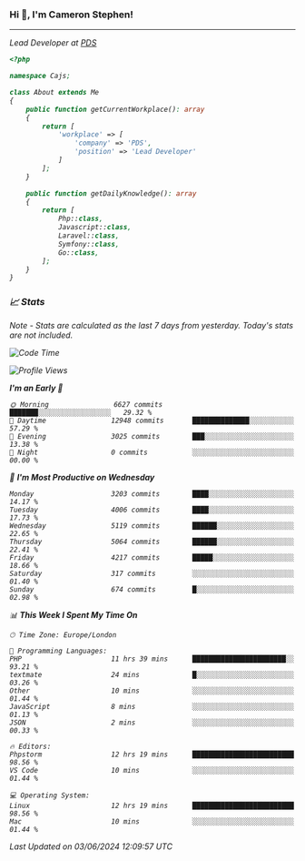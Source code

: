### Hi 👋, I'm Cameron Stephen!
<hr>
<p><em>Lead Developer at <a href="https://prindatasolutions.co.uk">PDS</a></p>


```php
<?php

namespace Cajs;

class About extends Me
{
    public function getCurrentWorkplace(): array
    {
        return [
            'workplace' => [
                'company' => 'PDS',
                'position' => 'Lead Developer'
            ]
        ];
    }

    public function getDailyKnowledge(): array
    {
        return [
            Php::class,
            Javascript::class,
            Laravel::class,
            Symfony::class,
            Go::class,
        ];
    }
}
```

### 📈 Stats
<p><em>Note - Stats are calculated as the last 7 days from yesterday. Today's stats are not included.</em></p>


<!--START_SECTION:waka-->
![Code Time](http://img.shields.io/badge/Code%20Time-3%2C828%20hrs%2012%20mins-blue)

![Profile Views](http://img.shields.io/badge/Profile%20Views-0-blue)

**I'm an Early 🐤** 

```text
🌞 Morning                6627 commits        ███████░░░░░░░░░░░░░░░░░░   29.32 % 
🌆 Daytime                12948 commits       ██████████████░░░░░░░░░░░   57.29 % 
🌃 Evening                3025 commits        ███░░░░░░░░░░░░░░░░░░░░░░   13.38 % 
🌙 Night                  0 commits           ░░░░░░░░░░░░░░░░░░░░░░░░░   00.00 % 
```
📅 **I'm Most Productive on Wednesday** 

```text
Monday                   3203 commits        ████░░░░░░░░░░░░░░░░░░░░░   14.17 % 
Tuesday                  4006 commits        ████░░░░░░░░░░░░░░░░░░░░░   17.73 % 
Wednesday                5119 commits        ██████░░░░░░░░░░░░░░░░░░░   22.65 % 
Thursday                 5064 commits        ██████░░░░░░░░░░░░░░░░░░░   22.41 % 
Friday                   4217 commits        █████░░░░░░░░░░░░░░░░░░░░   18.66 % 
Saturday                 317 commits         ░░░░░░░░░░░░░░░░░░░░░░░░░   01.40 % 
Sunday                   674 commits         █░░░░░░░░░░░░░░░░░░░░░░░░   02.98 % 
```


📊 **This Week I Spent My Time On** 

```text
🕑︎ Time Zone: Europe/London

💬 Programming Languages: 
PHP                      11 hrs 39 mins      ███████████████████████░░   93.21 % 
textmate                 24 mins             █░░░░░░░░░░░░░░░░░░░░░░░░   03.26 % 
Other                    10 mins             ░░░░░░░░░░░░░░░░░░░░░░░░░   01.44 % 
JavaScript               8 mins              ░░░░░░░░░░░░░░░░░░░░░░░░░   01.13 % 
JSON                     2 mins              ░░░░░░░░░░░░░░░░░░░░░░░░░   00.33 % 

🔥 Editors: 
Phpstorm                 12 hrs 19 mins      █████████████████████████   98.56 % 
VS Code                  10 mins             ░░░░░░░░░░░░░░░░░░░░░░░░░   01.44 % 

💻 Operating System: 
Linux                    12 hrs 19 mins      █████████████████████████   98.56 % 
Mac                      10 mins             ░░░░░░░░░░░░░░░░░░░░░░░░░   01.44 % 
```


 Last Updated on 03/06/2024 12:09:57 UTC
<!--END_SECTION:waka-->
